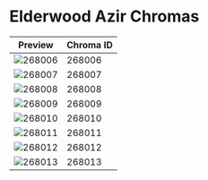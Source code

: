 # Elderwood Azir Chromas

| Preview | Chroma ID |
|---------|-----------|
| ![268006](https://raw.communitydragon.org/latest/plugins/rcp-be-lol-game-data/global/default/v1/champion-chroma-images/268/268006.png) | 268006 |
| ![268007](https://raw.communitydragon.org/latest/plugins/rcp-be-lol-game-data/global/default/v1/champion-chroma-images/268/268007.png) | 268007 |
| ![268008](https://raw.communitydragon.org/latest/plugins/rcp-be-lol-game-data/global/default/v1/champion-chroma-images/268/268008.png) | 268008 |
| ![268009](https://raw.communitydragon.org/latest/plugins/rcp-be-lol-game-data/global/default/v1/champion-chroma-images/268/268009.png) | 268009 |
| ![268010](https://raw.communitydragon.org/latest/plugins/rcp-be-lol-game-data/global/default/v1/champion-chroma-images/268/268010.png) | 268010 |
| ![268011](https://raw.communitydragon.org/latest/plugins/rcp-be-lol-game-data/global/default/v1/champion-chroma-images/268/268011.png) | 268011 |
| ![268012](https://raw.communitydragon.org/latest/plugins/rcp-be-lol-game-data/global/default/v1/champion-chroma-images/268/268012.png) | 268012 |
| ![268013](https://raw.communitydragon.org/latest/plugins/rcp-be-lol-game-data/global/default/v1/champion-chroma-images/268/268013.png) | 268013 |